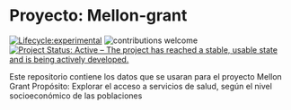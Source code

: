 # **Proyecto: Mellon-grant**

[![Lifecycle:experimental](https://img.shields.io/badge/lifecycle-experimental-orange.svg)](https://www.tidyverse.org/lifecycle/#experimental)
![contributions welcome](https://img.shields.io/badge/contributions-welcome-brightgreen.svg?style=flat)
[![Project Status: Active – The project has reached a stable, usable state and is being actively developed.](https://www.repostatus.org/badges/latest/active.svg)](https://www.repostatus.org/#active)

Este repositorio contiene los datos que se usaran para el proyecto Mellon Grant
Propósito: Explorar el acceso a servicios de salud, según el nivel socioeconómico de las poblaciones
